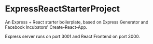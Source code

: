 # ExpressReactStarterProject

An Express + React starter boilerplate, based on Express Generator and Facebook Incubators' Create-React-App.

Express server runs on port 3001 and React Frontend on port 3000.
